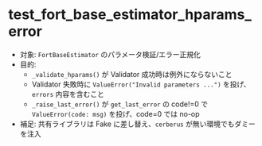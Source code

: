 ﻿# test_fort_base_estimator_hparams_error

- 対象: `FortBaseEstimator` のパラメータ検証/エラー正規化
- 目的:
  - `_validate_hparams()` が Validator 成功時は例外にならないこと
  - Validator 失敗時に `ValueError("Invalid parameters ...")` を投げ、`errors` 内容を含むこと
  - `_raise_last_error()` が `get_last_error` の code!=0 で `ValueError(code: msg)` を投げ、code=0 では no-op
- 補足: 共有ライブラリは Fake に差し替え、`cerberus` が無い環境でもダミーを注入

